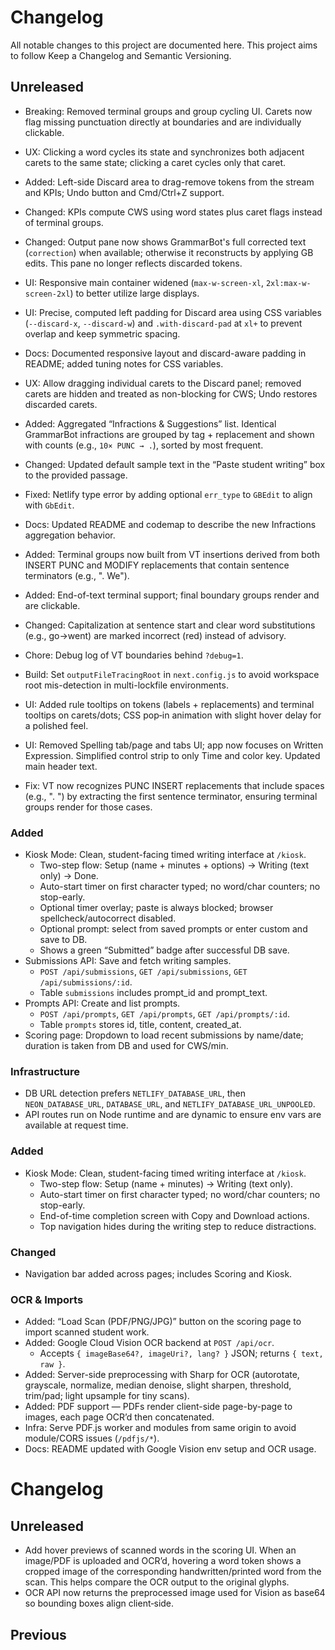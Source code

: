 # Changelog

All notable changes to this project are documented here.
This project aims to follow Keep a Changelog and Semantic Versioning.

## Unreleased

 - Breaking: Removed terminal groups and group cycling UI. Carets now flag missing punctuation directly at boundaries and are individually clickable.
 - UX: Clicking a word cycles its state and synchronizes both adjacent carets to the same state; clicking a caret cycles only that caret.
- Added: Left-side Discard area to drag-remove tokens from the stream and KPIs; Undo button and Cmd/Ctrl+Z support.
- Changed: KPIs compute CWS using word states plus caret flags instead of terminal groups.
 - Changed: Output pane now shows GrammarBot's full corrected text (`correction`) when available; otherwise it reconstructs by applying GB edits. This pane no longer reflects discarded tokens.

- UI: Responsive main container widened (`max-w-screen-xl`, `2xl:max-w-screen-2xl`) to better utilize large displays.
- UI: Precise, computed left padding for Discard area using CSS variables (`--discard-x`, `--discard-w`) and `.with-discard-pad` at `xl+` to prevent overlap and keep symmetric spacing.
- Docs: Documented responsive layout and discard-aware padding in README; added tuning notes for CSS variables.

- UX: Allow dragging individual carets to the Discard panel; removed carets are hidden and treated as non-blocking for CWS; Undo restores discarded carets.

- Added: Aggregated “Infractions & Suggestions” list. Identical GrammarBot infractions are grouped by tag + replacement and shown with counts (e.g., `10× PUNC → .`), sorted by most frequent.
- Changed: Updated default sample text in the “Paste student writing” box to the provided passage.
- Fixed: Netlify type error by adding optional `err_type` to `GBEdit` to align with `GbEdit`.
- Docs: Updated README and codemap to describe the new Infractions aggregation behavior.

- Added: Terminal groups now built from VT insertions derived from both INSERT PUNC and MODIFY replacements that contain sentence terminators (e.g., ". We").
- Added: End-of-text terminal support; final boundary groups render and are clickable.
- Changed: Capitalization at sentence start and clear word substitutions (e.g., go→went) are marked incorrect (red) instead of advisory.
- Chore: Debug log of VT boundaries behind `?debug=1`.
- Build: Set `outputFileTracingRoot` in `next.config.js` to avoid workspace root mis-detection in multi-lockfile environments.
- UI: Added rule tooltips on tokens (labels + replacements) and terminal tooltips on carets/dots; CSS pop‑in animation with slight hover delay for a polished feel.
- UI: Removed Spelling tab/page and tabs UI; app now focuses on Written Expression. Simplified control strip to only Time and color key. Updated main header text.
 - Fix: VT now recognizes PUNC INSERT replacements that include spaces (e.g., ". ") by extracting the first sentence terminator, ensuring terminal groups render for those cases.

### Added
- Kiosk Mode: Clean, student-facing timed writing interface at `/kiosk`.
  - Two-step flow: Setup (name + minutes + options) → Writing (text only) → Done.
  - Auto-start timer on first character typed; no word/char counters; no stop-early.
  - Optional timer overlay; paste is always blocked; browser spellcheck/autocorrect disabled.
  - Optional prompt: select from saved prompts or enter custom and save to DB.
  - Shows a green “Submitted” badge after successful DB save.
- Submissions API: Save and fetch writing samples.
  - `POST /api/submissions`, `GET /api/submissions`, `GET /api/submissions/:id`.
  - Table `submissions` includes prompt_id and prompt_text.
- Prompts API: Create and list prompts.
  - `POST /api/prompts`, `GET /api/prompts`, `GET /api/prompts/:id`.
  - Table `prompts` stores id, title, content, created_at.
- Scoring page: Dropdown to load recent submissions by name/date; duration is taken from DB and used for CWS/min.

### Infrastructure
- DB URL detection prefers `NETLIFY_DATABASE_URL`, then `NEON_DATABASE_URL`, `DATABASE_URL`, and `NETLIFY_DATABASE_URL_UNPOOLED`.
- API routes run on Node runtime and are dynamic to ensure env vars are available at request time.

### Added
- Kiosk Mode: Clean, student-facing timed writing interface at `/kiosk`.
  - Two-step flow: Setup (name + minutes) → Writing (text only).
  - Auto-start timer on first character typed; no word/char counters; no stop-early.
  - End-of-time completion screen with Copy and Download actions.
  - Top navigation hides during the writing step to reduce distractions.

### Changed
- Navigation bar added across pages; includes Scoring and Kiosk.

### OCR & Imports
- Added: “Load Scan (PDF/PNG/JPG)” button on the scoring page to import scanned student work.
- Added: Google Cloud Vision OCR backend at `POST /api/ocr`.
  - Accepts `{ imageBase64?, imageUri?, lang? }` JSON; returns `{ text, raw }`.
- Added: Server-side preprocessing with Sharp for OCR (autorotate, grayscale, normalize, median denoise, slight sharpen, threshold, trim/pad; light upsample for tiny scans).
- Added: PDF support — PDFs render client-side page-by-page to images, each page OCR’d then concatenated.
- Infra: Serve PDF.js worker and modules from same origin to avoid module/CORS issues (`/pdfjs/*`).
- Docs: README updated with Google Vision env setup and OCR usage.
# Changelog

## Unreleased

- Add hover previews of scanned words in the scoring UI. When an image/PDF is uploaded and OCR’d, hovering a word token shows a cropped image of the corresponding handwritten/printed word from the scan. This helps compare the OCR output to the original glyphs.
- OCR API now returns the preprocessed image used for Vision as base64 so bounding boxes align client‑side.

## Previous
